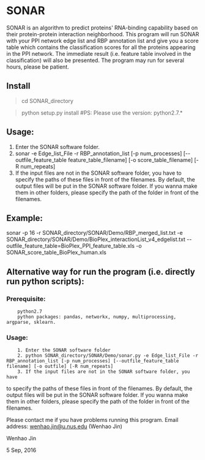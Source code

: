 # SONAR

SONAR is an algorithm to predict proteins' RNA-binding capability based on their protein-protein interaction neighborhood. This program will run SONAR with your PPI network edge list and RBP annotation list and give you a score table which contains the classification scores for all the proteins appearing in the PPI network. The immediate result (i.e. feature table involved in the classification) will also be presented. The program may run for several hours, please be patient.
## Install
> cd SONAR_directory

> python setup.py install #PS: Please use the version: python2.7.*

## Usage:
1. Enter the SONAR software folder. 
2. sonar -e Edge_list_File -r RBP_annotation_list [-p num_processes] [--outfile_feature_table feature_table_filename] [-o score_table_filename] [-R num_repeats]
3. If the input files are not in the SONAR software folder, you have to
specify the paths of these files in front of the filenames. By default, the output files will be put in the SONAR software folder. If you wanna make them in other folders, please specify the path of the folder in front of the filenames.

## Example:
sonar -p 16 -r SONAR_directory/SONAR/Demo/RBP_merged_list.txt -e SONAR_directory/SONAR/Demo/BioPlex_interactionList_v4_edgelist.txt --outfile_feature_table=BioPlex_PPI_feature_table.xls -o SONAR_score_table_BioPlex_human.xls

## Alternative way for run the program (i.e. directly run python scripts):
### Prerequisite: 
        python2.7
        python packages: pandas, networkx, numpy, multiprocessing, argparse, sklearn. 
### Usage:
        1. Enter the SONAR software folder
        2. python SONAR_directory/SONAR/Demo/sonar.py -e Edge_list_File -r RBP_annotation_list [-p num_processes] [--outfile_feature_table filename] [-o outfile] [-R num_repeats]
        3. If the input files are not in the SONAR software folder, you have
to specify the paths of these files in front of the filenames. By default, the
output files will be put in the SONAR software folder. If you wanna make them
in other folders, please specify the path of the folder in front of the
filenames.


Please contact me if you have problems running this program.
Email address: wenhao.jin@u.nus.edu (Wenhao Jin)



Wenhao Jin

5 Sep, 2016
